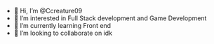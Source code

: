 - 👋 Hi, I’m @Ccreature09
- 👀 I’m interested in Full Stack development and Game Development
- 🌱 I’m currently learning Front end
- 💞️ I’m looking to collaborate on idk

